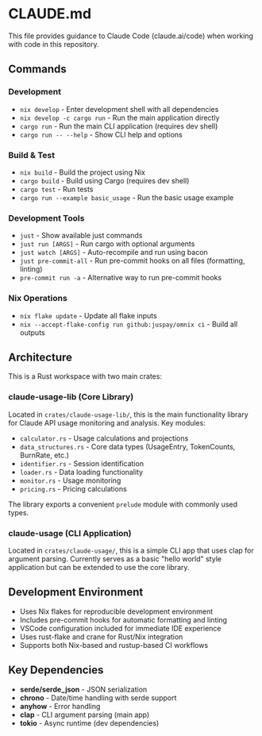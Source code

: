 # CLAUDE.md

This file provides guidance to Claude Code (claude.ai/code) when working with code in this repository.

## Commands

### Development
- `nix develop` - Enter development shell with all dependencies
- `nix develop -c cargo run` - Run the main application directly
- `cargo run` - Run the main CLI application (requires dev shell)
- `cargo run -- --help` - Show CLI help and options

### Build & Test
- `nix build` - Build the project using Nix
- `cargo build` - Build using Cargo (requires dev shell)
- `cargo test` - Run tests
- `cargo run --example basic_usage` - Run the basic usage example

### Development Tools
- `just` - Show available just commands
- `just run [ARGS]` - Run cargo with optional arguments
- `just watch [ARGS]` - Auto-recompile and run using bacon
- `just pre-commit-all` - Run pre-commit hooks on all files (formatting, linting)
- `pre-commit run -a` - Alternative way to run pre-commit hooks

### Nix Operations
- `nix flake update` - Update all flake inputs
- `nix --accept-flake-config run github:juspay/omnix ci` - Build all outputs

## Architecture

This is a Rust workspace with two main crates:

### claude-usage-lib (Core Library)
Located in `crates/claude-usage-lib/`, this is the main functionality library for Claude API usage monitoring and analysis. Key modules:
- `calculator.rs` - Usage calculations and projections
- `data_structures.rs` - Core data types (UsageEntry, TokenCounts, BurnRate, etc.)
- `identifier.rs` - Session identification
- `loader.rs` - Data loading functionality
- `monitor.rs` - Usage monitoring
- `pricing.rs` - Pricing calculations

The library exports a convenient `prelude` module with commonly used types.

### claude-usage (CLI Application)
Located in `crates/claude-usage/`, this is a simple CLI app that uses clap for argument parsing. Currently serves as a basic "hello world" style application but can be extended to use the core library.

## Development Environment

- Uses Nix flakes for reproducible development environment
- Includes pre-commit hooks for automatic formatting and linting
- VSCode configuration included for immediate IDE experience
- Uses rust-flake and crane for Rust/Nix integration
- Supports both Nix-based and rustup-based CI workflows

## Key Dependencies

- **serde/serde_json** - JSON serialization
- **chrono** - Date/time handling with serde support
- **anyhow** - Error handling
- **clap** - CLI argument parsing (main app)
- **tokio** - Async runtime (dev dependencies)